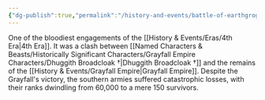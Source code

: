 ```yaml
---
{"dg-publish":true,"permalink":"/history-and-events/battle-of-earthgrog/"}
---
```


One of the bloodiest engagements of the [[History & Events/Eras/4th Era\|4th Era]]. It was a clash between [[Named Characters & Beasts/Historically Significant  Characters/Grayfall Empire Characters/Dhuggith Broadcloak †\|Dhuggith Broadcloak †]] and the remains of the [[History & Events/Grayfall Empire\|Grayfall Empire]]. Despite the Grayfall's victory, the southern armies suffered catastrophic losses, with their ranks dwindling from 60,000 to a mere 150 survivors. 